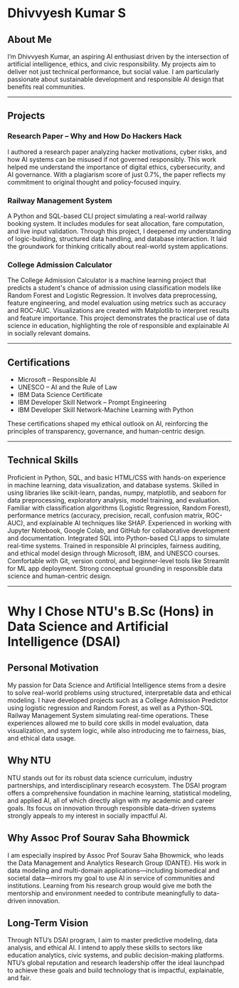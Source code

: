 # Dhivvyesh Kumar S

## About Me
I’m Dhivvyesh Kumar, an aspiring AI enthusiast driven by the intersection of artificial intelligence, ethics, and civic responsibility. My projects aim to deliver not just technical performance, but social value. I am particularly passionate about sustainable development and responsible AI design that benefits real communities.

---

## Projects

### Research Paper – Why and How Do Hackers Hack
I authored a research paper analyzing hacker motivations, cyber risks, and how AI systems can be misused if not governed responsibly. This work helped me understand the importance of digital ethics, cybersecurity, and AI governance. With a plagiarism score of just 0.7%, the paper reflects my commitment to original thought and policy-focused inquiry.

### Railway Management System
A Python and SQL-based CLI project simulating a real-world railway booking system. It includes modules for seat allocation, fare computation, and live input validation. Through this project, I deepened my understanding of logic-building, structured data handling, and database interaction. It laid the groundwork for thinking critically about real-world system applications.

### College Admission Calculator
The College Admission Calculator is a machine learning project that predicts a student's chance of admission using classification models like Random Forest and Logistic Regression. It involves data preprocessing, feature engineering, and model evaluation using metrics such as accuracy and ROC-AUC. Visualizations are created with Matplotlib to interpret results and feature importance. This project demonstrates the practical use of data science in education, highlighting the role of responsible and explainable AI in socially relevant domains.

---

## Certifications
- Microsoft – Responsible AI
- UNESCO – AI and the Rule of Law
- IBM Data Science Certificate
- IBM Developer Skill Network – Prompt Engineering
- IBM Developer Skill Network-Machine Learning with Python

These certifications shaped my ethical outlook on AI, reinforcing the principles of transparency, governance, and human-centric design.

---

## Technical Skills
Proficient in Python, SQL, and basic HTML/CSS with hands-on experience in machine learning, data visualization, and database systems. Skilled in using libraries like scikit-learn, pandas, numpy, matplotlib, and seaborn for data preprocessing, exploratory analysis, model training, and evaluation. Familiar with classification algorithms (Logistic Regression, Random Forest), performance metrics (accuracy, precision, recall, confusion matrix, ROC-AUC), and explainable AI techniques like SHAP. Experienced in working with Jupyter Notebook, Google Colab, and GitHub for collaborative development and documentation. Integrated SQL into Python-based CLI apps to simulate real-time systems. Trained in responsible AI principles, fairness auditing, and ethical model design through Microsoft, IBM, and UNESCO courses. Comfortable with Git, version control, and beginner-level tools like Streamlit for ML app deployment. Strong conceptual grounding in responsible data science and human-centric design.

---

# Why I Chose NTU's B.Sc (Hons) in Data Science and Artificial Intelligence (DSAI)

## Personal Motivation
My passion for Data Science and Artificial Intelligence stems from a desire to solve real-world problems using structured, interpretable data and ethical modeling. I have developed projects such as a College Admission Predictor using logistic regression and Random Forest, as well as a Python-SQL Railway Management System simulating real-time operations. These experiences allowed me to build core skills in model evaluation, data visualization, and system logic, while also introducing me to fairness, bias, and ethical data usage.

## Why NTU
NTU stands out for its robust data science curriculum, industry partnerships, and interdisciplinary research ecosystem. The DSAI program offers a comprehensive foundation in machine learning, statistical modeling, and applied AI, all of which directly align with my academic and career goals. Its focus on innovation through responsible data-driven systems strongly appeals to my interest in socially impactful AI.

## Why Assoc Prof Sourav Saha Bhowmick
I am especially inspired by Assoc Prof Sourav Saha Bhowmick, who leads the Data Management and Analytics Research Group (DANTE). His work in data modeling and multi-domain applications—including biomedical and societal data—mirrors my goal to use AI in service of communities and institutions. Learning from his research group would give me both the mentorship and environment needed to contribute meaningfully to data-driven innovation.

## Long-Term Vision
Through NTU’s DSAI program, I aim to master predictive modeling, data analysis, and ethical AI. I intend to apply these skills to sectors like education analytics, civic systems, and public decision-making platforms. NTU’s global reputation and research leadership offer the ideal launchpad to achieve these goals and build technology that is impactful, explainable, and fair.
